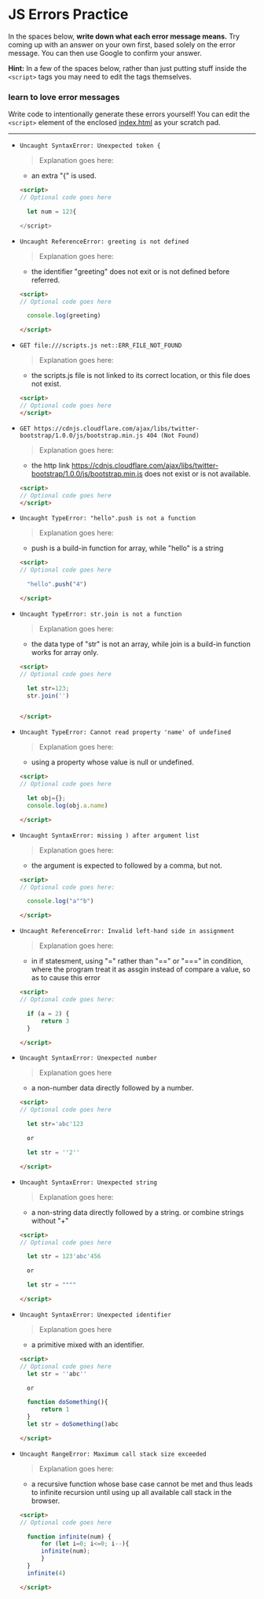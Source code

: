 # JS Errors Practice

In the spaces below, **write down what each error message means.** Try coming up with an answer on your own first, based solely on the error message. You can then use Google to confirm your answer.

**Hint:** In a few of the spaces below, rather than just putting stuff inside the `<script>` tags you may need to edit the tags themselves.

### learn to love error messages

Write code to intentionally generate these errors yourself! You can edit the `<script>` element of the enclosed [index.html](./index.html) as your scratch pad.

------------

- `Uncaught SyntaxError: Unexpected token {`

  > Explanation goes here: 
  - an extra "{" is used.

  ```html
  <script>
  // Optional code goes here

    let num = 123{

  </script>
  ```

- `Uncaught ReferenceError: greeting is not defined`

  > Explanation goes here: 
  - the identifier "greeting" does not exit or is not defined before referred.

  ```html
  <script>
  // Optional code goes here

    console.log(greeting)

  </script>
  ```

- `GET file:///scripts.js net::ERR_FILE_NOT_FOUND`

  > Explanation goes here: 
  - the scripts.js file is not linked to its correct location, or this file does not exist.

  ```html
  <script>
  // Optional code goes here
  </script>
  ```

- `GET https://cdnjs.cloudflare.com/ajax/libs/twitter-bootstrap/1.0.0/js/bootstrap.min.js 404 (Not Found)`

  > Explanation goes here: 
  - the http link https://cdnjs.cloudflare.com/ajax/libs/twitter-bootstrap/1.0.0/js/bootstrap.min.js does not exist or is not available.

  ```html
  <script>
  // Optional code goes here
  </script>
  ```

- `Uncaught TypeError: "hello".push is not a function`

  > Explanation goes here: 
  - push  is a build-in function for array, while "hello" is a string

  ```html
  <script>
  // Optional code goes here

    "hello".push("4")

  </script>
  ```

- `Uncaught TypeError: str.join is not a function`

  > Explanation goes here: 
  - the data type of "str" is not an array, while join is a build-in function works for array only.

  ```html
  <script>
  // Optional code goes here

    let str=123;
    str.join('')


  </script>
  ```

- `Uncaught TypeError: Cannot read property 'name' of undefined`

  > Explanation goes here: 
  - using a property whose value is null or undefined.

  ```html
  <script>
  // Optional code goes here

    let obj={};
    console.log(obj.a.name)

  </script>
  ```

- `Uncaught SyntaxError: missing ) after argument list`

  > Explanation goes here:
  - the argument is expected to followed by a comma, but not.

  ```html
  <script>
  // Optional code goes here:

    console.log("a""b")

  </script>
  ```

- `Uncaught ReferenceError: Invalid left-hand side in assignment`

  > Explanation goes here:
  - in if statesment, using "=" rather than "==" or "===" in condition, where the program treat it as assgin instead of compare a value, so as to cause this error

  ```html
  <script>
  // Optional code goes here:

    if (a = 2) {
        return 3
    }

  </script>
  ```

- `Uncaught SyntaxError: Unexpected number`

  > Explanation goes here
    - a non-number data directly followed by a number.

  ```html
  <script>
  // Optional code goes here

    let str='abc'123

    or

    let str = ''2''

  </script>
  ```

- `Uncaught SyntaxError: Unexpected string`

  > Explanation goes here:
  - a non-string data directly followed by a string. or  combine strings without "+"

  ```html
  <script>
  // Optional code goes here

    let str = 123'abc'456

    or

    let str = """"

  </script>
  ```

- `Uncaught SyntaxError: Unexpected identifier`

  > Explanation goes here
  - a primitive mixed with an identifier.

  ```html
  <script>
  // Optional code goes here
    let str = ''abc''

    or

    function doSomething(){
        return 1
    }
    let str = doSomething()abc

  </script>
  ```

- `Uncaught RangeError: Maximum call stack size exceeded`

  > Explanation goes here:
   - a recursive function whose base case cannot be met and thus leads to infinite recursion until using up all available call stack in the browser.

  ```html
  <script>
  // Optional code goes here

    function infinite(num) {
        for (let i=0; i<=0; i--){
        infinite(num);
        }
    }
    infinite(4)

  </script>
  ```